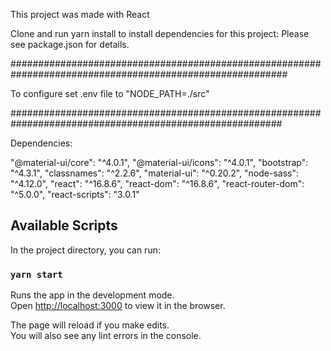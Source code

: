 This project was made with React

Clone and run yarn install to install dependencies for this project: Please see package.json for details. 

##########################################################################################################

To configure set .env file to  "NODE_PATH=./src" 

#########################################################################################################

Dependencies:

"@material-ui/core": "^4.0.1",
"@material-ui/icons": "^4.0.1",
"bootstrap": "^4.3.1",
"classnames": "^2.2.6",
"material-ui": "^0.20.2",
"node-sass": "^4.12.0",
"react": "^16.8.6",
"react-dom": "^16.8.6",
"react-router-dom": "^5.0.0",
"react-scripts": "3.0.1"

## Available Scripts

In the project directory, you can run:

### `yarn start`

Runs the app in the development mode.<br>
Open [http://localhost:3000](http://localhost:3000) to view it in the browser.

The page will reload if you make edits.<br>
You will also see any lint errors in the console.
